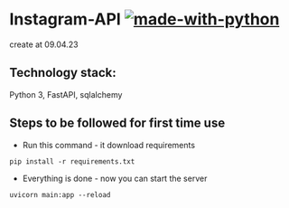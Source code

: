# Instagram-API [![made-with-python](https://img.shields.io/badge/Made%20with-Python-1f425f.svg)](https://www.python.org/)
create at 09.04.23
## Technology stack:
Python 3, FastAPI, sqlalchemy
## Steps to be followed for first time use
- Run this command - it download requirements
```
pip install -r requirements.txt
```
- Everything is done - now you can start the server
```
uvicorn main:app --reload
```